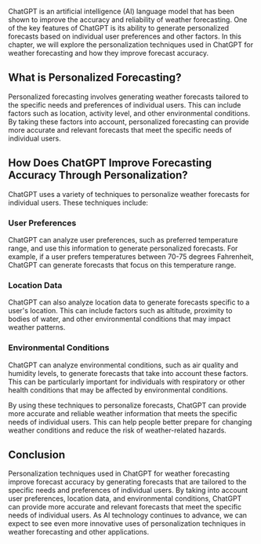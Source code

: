 
ChatGPT is an artificial intelligence (AI) language model that has been shown to improve the accuracy and reliability of weather forecasting. One of the key features of ChatGPT is its ability to generate personalized forecasts based on individual user preferences and other factors. In this chapter, we will explore the personalization techniques used in ChatGPT for weather forecasting and how they improve forecast accuracy.

What is Personalized Forecasting?
---------------------------------

Personalized forecasting involves generating weather forecasts tailored to the specific needs and preferences of individual users. This can include factors such as location, activity level, and other environmental conditions. By taking these factors into account, personalized forecasting can provide more accurate and relevant forecasts that meet the specific needs of individual users.

How Does ChatGPT Improve Forecasting Accuracy Through Personalization?
----------------------------------------------------------------------

ChatGPT uses a variety of techniques to personalize weather forecasts for individual users. These techniques include:

### User Preferences

ChatGPT can analyze user preferences, such as preferred temperature range, and use this information to generate personalized forecasts. For example, if a user prefers temperatures between 70-75 degrees Fahrenheit, ChatGPT can generate forecasts that focus on this temperature range.

### Location Data

ChatGPT can also analyze location data to generate forecasts specific to a user's location. This can include factors such as altitude, proximity to bodies of water, and other environmental conditions that may impact weather patterns.

### Environmental Conditions

ChatGPT can analyze environmental conditions, such as air quality and humidity levels, to generate forecasts that take into account these factors. This can be particularly important for individuals with respiratory or other health conditions that may be affected by environmental conditions.

By using these techniques to personalize forecasts, ChatGPT can provide more accurate and reliable weather information that meets the specific needs of individual users. This can help people better prepare for changing weather conditions and reduce the risk of weather-related hazards.

Conclusion
----------

Personalization techniques used in ChatGPT for weather forecasting improve forecast accuracy by generating forecasts that are tailored to the specific needs and preferences of individual users. By taking into account user preferences, location data, and environmental conditions, ChatGPT can provide more accurate and relevant forecasts that meet the specific needs of individual users. As AI technology continues to advance, we can expect to see even more innovative uses of personalization techniques in weather forecasting and other applications.
